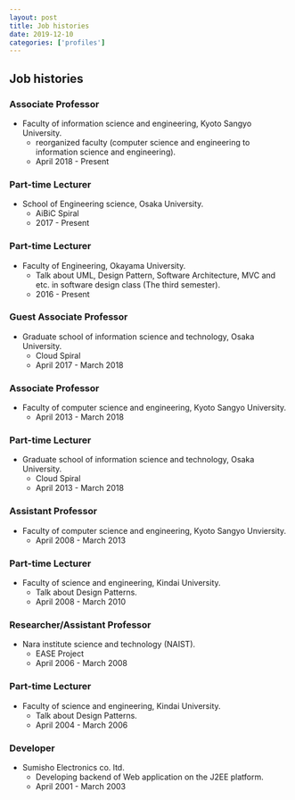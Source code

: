 ```yaml
---
layout: post
title: Job histories
date: 2019-12-10
categories: ['profiles']
---
```


## Job histories

### Associate Professor

* Faculty of information science and engineering, Kyoto Sangyo University.
    * reorganized faculty (computer science and engineering to information science and engineering).
    * April 2018 - Present

### Part-time Lecturer

* School of Engineering science, Osaka University.
    * AiBiC Spiral
    * 2017 - Present

### Part-time Lecturer

* Faculty of Engineering, Okayama University.
    * Talk about UML, Design Pattern, Software Architecture, MVC and etc. in software design class (The third semester).
    * 2016 - Present

### Guest Associate Professor

* Graduate school of information science and technology, Osaka University.
    * Cloud Spiral
    * April 2017 - March 2018

### Associate Professor

* Faculty of computer science and engineering, Kyoto Sangyo University.
    * April 2013 - March 2018

### Part-time Lecturer

* Graduate school of information science and technology, Osaka University.
    * Cloud Spiral
    * April 2013 - March 2018

### Assistant Professor

* Faculty of computer science and engineering, Kyoto Sangyo Unviersity.
    * April 2008 - March 2013

### Part-time Lecturer

* Faculty of science and engineering, Kindai University.
    * Talk about Design Patterns.
    * April 2008 - March 2010

### Researcher/Assistant Professor

* Nara institute science and technology (NAIST).
    * EASE Project
    * April 2006 - March 2008

### Part-time Lecturer

* Faculty of science and engineering, Kindai University.
    * Talk about Design Patterns.
    * April 2004 - March 2006

### Developer

* Sumisho Electronics co. ltd.
    * Developing backend of Web application on the J2EE platform.
    * April 2001 - March 2003
